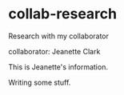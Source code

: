 # collab-research
Research with my collaborator

collaborator:
Jeanette Clark

This is Jeanette's information.

Writing some stuff.

